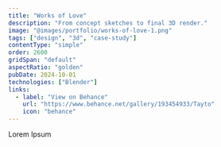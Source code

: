 ```yaml
---
title: "Works of Love"
description: "From concept sketches to final 3D render."
image: "@images/portfolio/works-of-love-1.png"
tags: ["design", "3d", "case-study"]
contentType: "simple"
order: 2600
gridSpan: "default"
aspectRatio: "golden"
pubDate: 2024-10-01
technologies: ["Blender"]
links:
  - label: "View on Behance"
    url: "https://www.behance.net/gallery/193454933/Tayto"
    icon: "behance"
---
```


Lorem Ipsum 